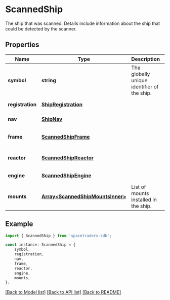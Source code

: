 # ScannedShip

The ship that was scanned. Details include information about the ship that could be detected by the scanner.

## Properties

Name | Type | Description | Notes
------------ | ------------- | ------------- | -------------
**symbol** | **string** | The globally unique identifier of the ship. | [default to undefined]
**registration** | [**ShipRegistration**](ShipRegistration.md) |  | [default to undefined]
**nav** | [**ShipNav**](ShipNav.md) |  | [default to undefined]
**frame** | [**ScannedShipFrame**](ScannedShipFrame.md) |  | [optional] [default to undefined]
**reactor** | [**ScannedShipReactor**](ScannedShipReactor.md) |  | [optional] [default to undefined]
**engine** | [**ScannedShipEngine**](ScannedShipEngine.md) |  | [default to undefined]
**mounts** | [**Array&lt;ScannedShipMountsInner&gt;**](ScannedShipMountsInner.md) | List of mounts installed in the ship. | [optional] [default to undefined]

## Example

```typescript
import { ScannedShip } from 'spacetraders-sdk';

const instance: ScannedShip = {
    symbol,
    registration,
    nav,
    frame,
    reactor,
    engine,
    mounts,
};
```

[[Back to Model list]](../README.md#documentation-for-models) [[Back to API list]](../README.md#documentation-for-api-endpoints) [[Back to README]](../README.md)
